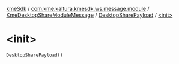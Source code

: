 [kmeSdk](../../../index.md) / [com.kme.kaltura.kmesdk.ws.message.module](../../index.md) / [KmeDesktopShareModuleMessage](../index.md) / [DesktopSharePayload](index.md) / [&lt;init&gt;](./-init-.md)

# &lt;init&gt;

`DesktopSharePayload()`